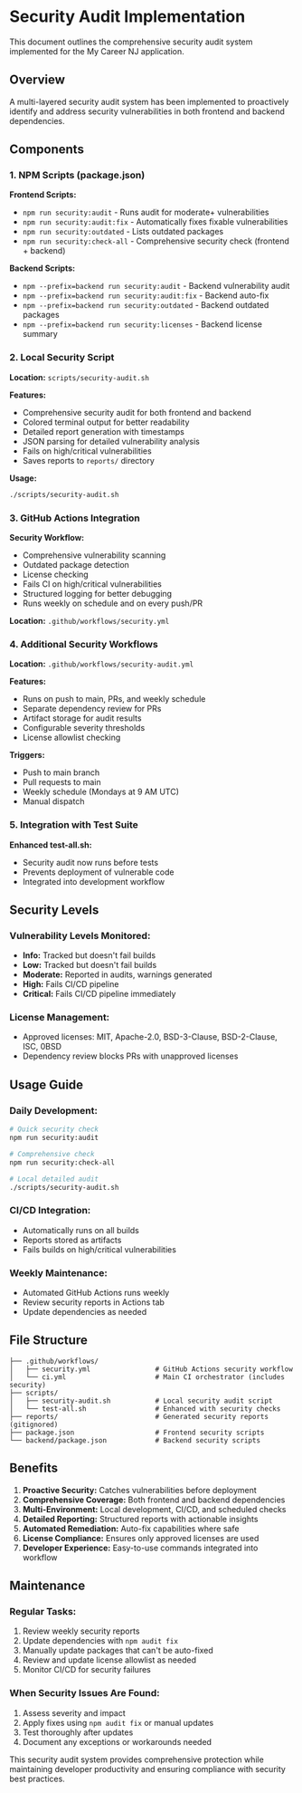 # Security Audit Implementation

This document outlines the comprehensive security audit system implemented for the My Career NJ application.

## Overview

A multi-layered security audit system has been implemented to proactively identify and address security vulnerabilities in both frontend and backend dependencies.

## Components

### 1. NPM Scripts (package.json)

**Frontend Scripts:**
- `npm run security:audit` - Runs audit for moderate+ vulnerabilities
- `npm run security:audit:fix` - Automatically fixes fixable vulnerabilities
- `npm run security:outdated` - Lists outdated packages
- `npm run security:check-all` - Comprehensive security check (frontend + backend)

**Backend Scripts:**
- `npm --prefix=backend run security:audit` - Backend vulnerability audit
- `npm --prefix=backend run security:audit:fix` - Backend auto-fix
- `npm --prefix=backend run security:outdated` - Backend outdated packages
- `npm --prefix=backend run security:licenses` - Backend license summary

### 2. Local Security Script

**Location:** `scripts/security-audit.sh`

**Features:**
- Comprehensive security audit for both frontend and backend
- Colored terminal output for better readability
- Detailed report generation with timestamps
- JSON parsing for detailed vulnerability analysis
- Fails on high/critical vulnerabilities
- Saves reports to `reports/` directory

**Usage:**
```bash
./scripts/security-audit.sh
```

### 3. GitHub Actions Integration

**Security Workflow:**
- Comprehensive vulnerability scanning
- Outdated package detection
- License checking
- Fails CI on high/critical vulnerabilities
- Structured logging for better debugging
- Runs weekly on schedule and on every push/PR

**Location:** `.github/workflows/security.yml`

### 4. Additional Security Workflows

**Location:** `.github/workflows/security-audit.yml`

**Features:**
- Runs on push to main, PRs, and weekly schedule
- Separate dependency review for PRs
- Artifact storage for audit results
- Configurable severity thresholds
- License allowlist checking

**Triggers:**
- Push to main branch
- Pull requests to main
- Weekly schedule (Mondays at 9 AM UTC)
- Manual dispatch

### 5. Integration with Test Suite

**Enhanced test-all.sh:**
- Security audit now runs before tests
- Prevents deployment of vulnerable code
- Integrated into development workflow

## Security Levels

### Vulnerability Levels Monitored:
- **Info:** Tracked but doesn't fail builds
- **Low:** Tracked but doesn't fail builds
- **Moderate:** Reported in audits, warnings generated
- **High:** Fails CI/CD pipeline
- **Critical:** Fails CI/CD pipeline immediately

### License Management:
- Approved licenses: MIT, Apache-2.0, BSD-3-Clause, BSD-2-Clause, ISC, 0BSD
- Dependency review blocks PRs with unapproved licenses

## Usage Guide

### Daily Development:
```bash
# Quick security check
npm run security:audit

# Comprehensive check
npm run security:check-all

# Local detailed audit
./scripts/security-audit.sh
```

### CI/CD Integration:
- Automatically runs on all builds
- Reports stored as artifacts
- Fails builds on high/critical vulnerabilities

### Weekly Maintenance:
- Automated GitHub Actions runs weekly
- Review security reports in Actions tab
- Update dependencies as needed

## File Structure

```
├── .github/workflows/
│   ├── security.yml                # GitHub Actions security workflow
│   └── ci.yml                      # Main CI orchestrator (includes security)
├── scripts/
│   ├── security-audit.sh           # Local security audit script
│   └── test-all.sh                 # Enhanced with security checks
├── reports/                        # Generated security reports (gitignored)
├── package.json                    # Frontend security scripts
└── backend/package.json            # Backend security scripts
```

## Benefits

1. **Proactive Security:** Catches vulnerabilities before deployment
2. **Comprehensive Coverage:** Both frontend and backend dependencies
3. **Multi-Environment:** Local development, CI/CD, and scheduled checks
4. **Detailed Reporting:** Structured reports with actionable insights
5. **Automated Remediation:** Auto-fix capabilities where safe
6. **License Compliance:** Ensures only approved licenses are used
7. **Developer Experience:** Easy-to-use commands integrated into workflow

## Maintenance

### Regular Tasks:
1. Review weekly security reports
2. Update dependencies with `npm audit fix`
3. Manually update packages that can't be auto-fixed
4. Review and update license allowlist as needed
5. Monitor CI/CD for security failures

### When Security Issues Are Found:
1. Assess severity and impact
2. Apply fixes using `npm audit fix` or manual updates
3. Test thoroughly after updates
4. Document any exceptions or workarounds needed

This security audit system provides comprehensive protection while maintaining developer productivity and ensuring compliance with security best practices.